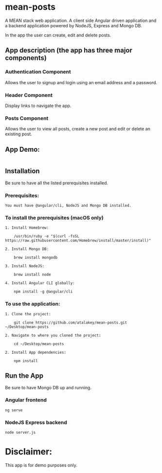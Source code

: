 # mean-posts

A MEAN stack web application. A client side Angular driven application and a backend application powered by NodeJS, Express and Mongo DB.

In the app the user can create, edit and delete posts.

## App description (the app has three major components)

### Authentication Component
Allows the user to signup and login using an email address and a password.

### Header Component
Display links to navigate the app.

### Posts Component
Allows the user to view all posts, create a new post and edit or delete an existing post.

## App Demo:

![]()

## Installation

Be sure to have all the listed prerequisites installed.

### Prerequisites:
```
You must have @angular/cli, NodeJS and Mongo DB installed.
```

### To install the prerequisites (macOS only)
```
1. Install Homebrew:

    /usr/bin/ruby -e "$(curl -fsSL https://raw.githubusercontent.com/Homebrew/install/master/install)"

2. Install Mongo DB:

    brew install mongodb

3. Install NodeJS:

    brew install node

4. Install Angular CLI globally:

    npm install -g @angular/cli
```

### To use the application:
``` 
1. Clone the project:

    git clone https://github.com/atalakey/mean-posts.git ~/Desktop/mean-posts

2. Navigate to where you cloned the project:

    cd ~/Desktop/mean-posts

2. Install App dependencies:

    npm install
```

## Run the App

Be sure to have Mongo DB up and running.

### Angular frontend

```
ng serve
```

### NodeJS Express backend

```
node server.js
```

# Disclaimer:
This app is for demo purposes only.
